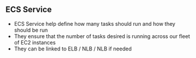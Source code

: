## ECS Service

- ECS Service help define how many tasks should run and how they should be run
- They ensure that the number of tasks desired is running across our fleet of EC2 instances
- They can be linked to ELB / NLB / NLB if needed
